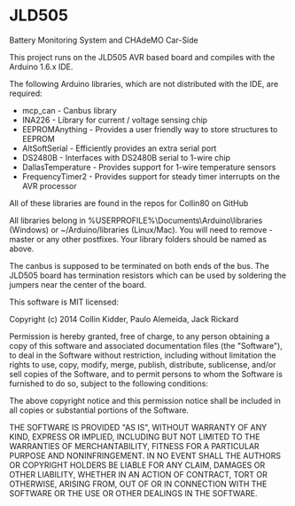 JLD505
=====

Battery Monitoring System and CHAdeMO Car-Side

This project runs on the JLD505 AVR based board and compiles with the Arduino
1.6.x IDE.

The following Arduino libraries, which are not distributed with the IDE, are required:
- mcp_can - Canbus library
- INA226 - Library for current / voltage sensing chip
- EEPROMAnything - Provides a user friendly way to store structures to EEPROM
- AltSoftSerial - Efficiently provides an extra serial port
- DS2480B - Interfaces with DS2480B serial to 1-wire chip
- DallasTemperature - Provides support for 1-wire temperature sensors
- FrequencyTimer2 - Provides support for steady timer interrupts on the AVR processor

All of these libraries are found in the repos for Collin80 on GitHub

All libraries belong in %USERPROFILE%\Documents\Arduino\libraries (Windows) or ~/Arduino/libraries (Linux/Mac).
You will need to remove -master or any other postfixes. Your library folders should be named as above.

The canbus is supposed to be terminated on both ends of the bus. The JLD505 board has termination resistors which
can be used by soldering the jumpers near the center of the board.






This software is MIT licensed:

Copyright (c) 2014 Collin Kidder, Paulo Alemeida, Jack Rickard

Permission is hereby granted, free of charge, to any person obtaining
a copy of this software and associated documentation files (the
"Software"), to deal in the Software without restriction, including
without limitation the rights to use, copy, modify, merge, publish,
distribute, sublicense, and/or sell copies of the Software, and to
permit persons to whom the Software is furnished to do so, subject to
the following conditions:

The above copyright notice and this permission notice shall be included
in all copies or substantial portions of the Software.

THE SOFTWARE IS PROVIDED "AS IS", WITHOUT WARRANTY OF ANY KIND,
EXPRESS OR IMPLIED, INCLUDING BUT NOT LIMITED TO THE WARRANTIES OF
MERCHANTABILITY, FITNESS FOR A PARTICULAR PURPOSE AND NONINFRINGEMENT.
IN NO EVENT SHALL THE AUTHORS OR COPYRIGHT HOLDERS BE LIABLE FOR ANY
CLAIM, DAMAGES OR OTHER LIABILITY, WHETHER IN AN ACTION OF CONTRACT,
TORT OR OTHERWISE, ARISING FROM, OUT OF OR IN CONNECTION WITH THE
SOFTWARE OR THE USE OR OTHER DEALINGS IN THE SOFTWARE.

